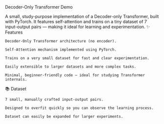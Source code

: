 Decoder-Only Transformer Demo

A small, study-purpose implementation of a Decoder-only Transformer, built with PyTorch.
It features self-attention and trains on a tiny dataset of 7 input-output pairs — making it ideal for learning and experimentation.
✨ Features

    Decoder-Only Transformer architecture (no encoder).

    Self-Attention mechanism implemented using PyTorch.

    Trains on a very small dataset for fast and clear experimentation.

    Easily extensible to larger datasets and more complex tasks.

    Minimal, beginner-friendly code — ideal for studying Transformer internals.

📚 Dataset

    7 small, manually crafted input-output pairs.

    Designed to overfit quickly so you can observe the learning process.

    Dataset can easily be expanded for larger experiments.
